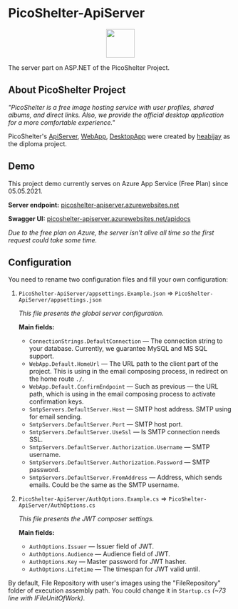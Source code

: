 # PicoShelter-ApiServer

<p align="center">
    <img src="https://www.picoshelter.tk/assets/icons/picoShelter/Black%20Icon%20%2B%20Text.svg" height="64px">
</p>

The server part on ASP.NET of the PicoShelter Project.

## About PicoShelter Project

_"PicoShelter is a free image hosting service with user profiles, shared albums, and direct links. Also, we provide the official desktop application for a more comfortable experience."_

PicoShelter's [ApiServer](https://github.com/heabijay/PicoShelter-ApiServer), [WebApp](https://github.com/heabijay/PicoShelter-WebApp), [DesktopApp](https://github.com/heabijay/PicoShelter-DesktopApp) were created by [heabijay](https://github.com/heabijay) as the diploma project.

## Demo

This project demo currently serves on Azure App Service (Free Plan) since 05.05.2021.

**Server endpoint:** [picoshelter-apiserver.azurewebsites.net](https://picoshelter-apiserver.azurewebsites.net)

**Swagger UI:** [picoshelter-apiserver.azurewebsites.net/apidocs](https://picoshelter-apiserver.azurewebsites.net/apidocs)

_Due to the free plan on Azure, the server isn't alive all time so the first request could take some time._

## Configuration

You need to rename two configuration files and fill your own configuration:

1. `PicoShelter-ApiServer/appsettings.Example.json` => `PicoShelter-ApiServer/appsettings.json`

    _This file presents the global server configuration._

    **Main fields:**
    - `ConnectionStrings.DefaultConnection` — The connection string to your database. Currently, we guarantee MySQL and MS SQL support.
    - `WebApp.Default.HomeUrl` — The URL path to the client part of the project. This is using in the email composing process, in redirect on the home route `./`.
    - `WebApp.Default.ConfirmEndpoint` — Such as previous — the URL path, which is using in the email composing process to activate confirmation keys.
    - `SmtpServers.DefaultServer.Host` — SMTP host address. SMTP using for email sending.
    - `SmtpServers.DefaultServer.Port` — SMTP host port.
    - `SmtpServers.DefaultServer.UseSsl` — Is SMTP connection needs SSL.
    - `SmtpServers.DefaultServer.Authorization.Username` — SMTP username.
    - `SmtpServers.DefaultServer.Authorization.Password` — SMTP password.
    - `SmtpServers.DefaultServer.FromAddress` — Address, which sends emails. Could be the same as the SMTP username.

2. `PicoShelter-ApiServer/AuthOptions.Example.cs` => `PicoShelter-ApiServer/AuthOptions.cs`

    _This file presents the JWT composer settings._

    **Main fields:**
    - `AuthOptions.Issuer` — Issuer field of JWT.
    - `AuthOptions.Audience` — Audience field of JWT.
    - `AuthOptions.Key` — Master password for JWT hasher.
    - `AuthOptions.Lifetime` — The timespan for JWT valid until.

By default, File Repository with user's images using the "FileRepository" folder of execution assembly path. You could change it in `Startup.cs` _(~73 line with IFileUnitOfWork)_.